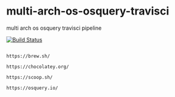 # multi-arch-os-osquery-travisci
multi arch os osquery travisci pipeline


[![Build Status](https://travis-ci.com/githubfoam/multi-arch-os-osquery-travisci.svg?branch=master)](https://travis-ci.com/githubfoam/multi-arch-os-osquery-travisci)  

~~~~

https://brew.sh/

https://chocolatey.org/

https://scoop.sh/

https://osquery.io/

~~~~
